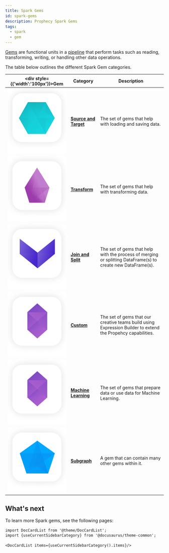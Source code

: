 ```yaml
---
title: Spark Gems
id: spark-gems
description: Prophecy Spark Gems
tags:
  - spark
  - gem
---
```


[Gems](/docs/getting-started/concepts/gems.md) are functional units in a [pipeline](/docs/getting-started/concepts/pipelines.md) that perform tasks such as reading, transforming, writing, or handling other data operations.

The table below outlines the different Spark Gem categories.

<div class="gems-table">

| <div style={{'width':'100px'}}>Gem</div>            | Category                                              | Description                                                                                                 |
| --------------------------------------------------- | ----------------------------------------------------- | ----------------------------------------------------------------------------------------------------------- |
| ![Source and Target](img/Source%20and%20Target.png) | [**Source and Target**](/Spark/gems/source-target/)   | The set of gems that help with loading and saving data.                                                     |
| ![Transform](img/Transform.png)                     | [**Transform**](/Spark/gems/transform/)               | The set of gems that help with transforming data.                                                           |
| ![Join and split](img/Join%20and%20Split.png)       | [**Join and Split**](/Spark/gems/join-split/)         | The set of gems that help with the process of merging or splitting DataFrame(s) to create new DataFrame(s). |
| ![Custom](img/Custom.png)                           | [**Custom**](/Spark/gems/custom/)                     | The set of gems that our creative teams build using Expression Builder to extend the Propehcy capabilities. |
| ![Machine Learning](img/Custom.png)                 | [**Machine Learning**](/Spark/gems/machine-learning/) | The set of gems that prepare data or use data for Machine Learning.                                         |
| ![Subgraph](img/Subgraph.png)                       | [**Subgraph**](/Spark/gems/subgraph/)                 | A gem that can contain many other gems within it.                                                           |

</div>

## What's next

To learn more Spark gems, see the following pages:

```mdx-code-block
import DocCardList from '@theme/DocCardList';
import {useCurrentSidebarCategory} from '@docusaurus/theme-common';

<DocCardList items={useCurrentSidebarCategory().items}/>
```
